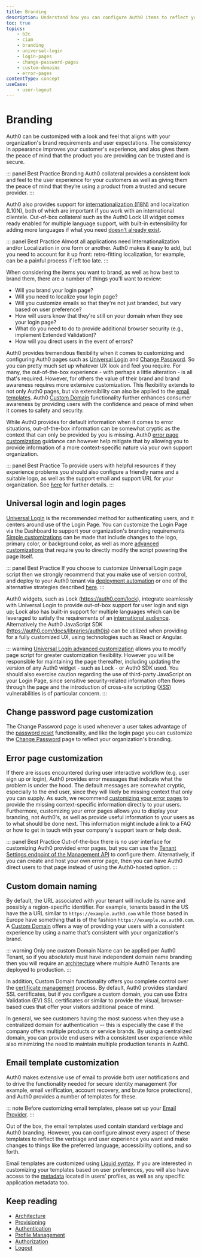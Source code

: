 ```yaml
---
title: Branding
description: Understand how you can configure Auth0 items to reflect your brand and desired user experience
toc: true
topics:
    - b2c
    - ciam
    - branding
    - universal-login
    - login-pages
    - change-password-pages
    - custom-domains
    - error-pages
contentType: concept
useCase:
    - user-logout
---
```

# Branding

Auth0 can be customized with a look and feel that aligns with your organization's brand requirements and user expectations. The consistency in appearance improves your customer's experience, and alos gives them the peace of mind that the product you are providing can be trusted and is secure.

::: panel Best Practice
Branding Auth0 collateral provides a consistent look and feel to the user experience for your customers as well as giving them the peace of mind that they’re using a product from a trusted and secure provider.
:::

Auth0 also provides support for [internationalization (I18N)](/i18n) and localization (L10N), both of which are important if you work with an international clientele. Out-of-box collateral such as the Auth0 Lock UI widget comes ready enabled for multiple language support, with built-in extensibility for adding more languages if what you need [doesn’t already exist](s/libraries/lock/v11/i18n).
 
::: panel Best Practice
Almost all applications need Internationalization and/or Localization in one form or another. Auth0 makes it easy to add, but you need to account for it up front: retro-fitting localization, for example, can be a painful process if left too late.
:::

When considering the items you want to brand, as well as how best to brand them, there are a number of things you'll want to review:

* Will you brand your login page?
* Will you need to localize your login page?
* Will you customize emails so that they're not just branded, but vary based on user preference?
* How will users know that they're still on your domain when they see your login page?
* What do you need to do to provide additional browser security (e.g., implement Extended Validation)?
* How will you direct users in the event of errors?

Auth0 provides tremendous flexibility when it comes to customizing and configuring Auth0 pages such as [Universal Login](/architecture-scenarios/implementation/b2c/b2c-branding#universal-login-and-login-pages) and [Change Password](/architecture-scenarios/implementation/b2c/b2c-branding#change-password-page-customization). So you can pretty much set up whatever UX look and feel you require. For many, the out-of-the-box experience - with perhaps a little alteration - is all that's required. However, for others the value of their brand and brand awareness requires more extensive customization. This flexibility extends to not only Auth0 pages, but via extensibility can also be applied to the [email templates](/architecture-scenarios/implementation/b2c/b2c-branding#email-template-customization). Auth0 [Custom Domain](/architecture-scenarios/implementation/b2c/b2c-branding#custom-domain-naming) functionality further enhances consumer awareness by providing users with the confidence and peace of mind when it comes to safety and security. 

While Auth0 provides for default information when it comes to error situations, out-of-the-box information can be somewhat cryptic as the context that can only be provided by you is missing. Auth0 [error page customization](/architecture-scenarios/implementation/b2c/b2c-branding#error-page-customization) guidance can however help mitigate that by allowing you to provide information of a more context-specific nature via your own support organization. 

::: panel Best Practice
To provide users with helpful resources if they experience problems you should also configure a friendly name and a suitable logo, as well as the support email and support URL for your organization. See [here](/dashboard/dashboard-tenant-settings#settings) for further details.
:::

## Universal login and login pages

[Universal Login](/universal-login) is the recommended method for authenticating users, and it centers around use of the Login Page. You can customize the Login Page via the Dashboard to support your organization's branding requirements [Simple customizations](/universal-login#simple-customization) can be made that include changes to the logo, primary color, or background color, as well as more [advanced customizations](/universal-login#advanced-customization) that require you to directly modify the script powering the page itself.

::: panel Best Practice
If you choose to customize Universal Login page script then we strongly recommend that you make use of version control, and deploy to your Auth0 tenant via [deployment automation](/architecture-scenarios/implementation/b2c/b2c-deployment) or one of the alternative strategies described [here](s/universal-login/version-control).
:::

Auth0 widgets, such as Lock (https://auth0.com/lock), integrate seamlessly with Universal Login to provide out-of-box support for user login and sign up; Lock also has built-in support for multiple languages which can be leveraged to satisfy the requirements of an [international audience](/libraries/lock/v11/i18n). Alternatively the Auth0 JavaScript SDK (https://auth0.com/docs/libraries/auth0js) can be utilized when providing for a fully customized UX, using technologies such as React or Angular.  

::: warning
[Universal Login advanced customization](/universal-login#advanced-customization) allows you to modify page script for greater customization flexibility. However you will be responsible for maintaining the page thereafter, including updating the version of any Auth0 widget - such as Lock - or Auth0 SDK used. You should also exercise caution regarding the use of third-party JavaScript on your Login Page, since sensitive security-related information often flows through the page and the introduction of cross-site scripting ([XSS](/security/common-threats#cross-site-request-forgery)) vulnerabilities is of particular concern.
:::

## Change password page customization

The Change Password page is used whenever a user takes advantage of the [password reset](/universal-login/password-reset) functionality, and like the login page you can customize the [Change Password](/universal-login/password-reset#edit-the-password-reset-page) page to reflect your organization's branding. 

## Error page customization

If there are issues encountered during user interactive workflow (e.g. user sign up or login), Auth0 provides error messages that indicate what the problem is under the hood. The default messages are somewhat cryptic, especially to the end user, since they will likely be missing context that only you can supply. As such, we recommend [customizing your error pages](/universal-login/custom-error-pages) to provide the missing context-specific information directly to your users. Furthermore, customizing your error pages allows you to display your branding, not Auth0's, as well as provide useful information to your users as to what should be done next. This information might include a link to a FAQ or how to get in touch with your company's support team or help desk.

::: panel Best Practice
Out-of-the-box there is no user interface for customizing Auth0 provided error pages, but you can use the [Tenant Settings endpoint of the Management API](/api/management/v2#!/Tenants/patch_settings) to configure them. Alternatively, if you can create and host your own error page, then you can have Auth0 direct users to that page instead of using the Auth0-hosted option. 
:::

## Custom domain naming

By default, the URL associated with your tenant will include its name and possibly a region-specific identifier. For example, tenants based in the US have the a URL similar to `https://example.auth0.com` while those based in Europe have something that is of the fashion `https://example.eu.auth0.com`. A [Custom Domain](/custom-domains) offers a way of providing your users with a consistent experience by using a name that’s consistent with your organization's brand.

::: warning
Only one custom Domain Name can be applied per Auth0 Tenant, so if you absolutely must have independent domain name branding then you will require an [architecture](/architecture-scenarios/implementation/b2c/b2c-architecture) where multiple Auth0 Tenants are deployed to production.
:::

In addition, Custom Domain functionality offers you complete control over the [certificate management](/custom-domains#certificate-management) process. By default, Auth0 provides standard SSL certificates, but if you configure a custom domain, you can use Extra Validation (EV) SSL certificates or similar to provide the visual, browser-based cues that offer your visitors additional peace of mind.

In general, we see customers having the most success when they use a centralized domain for authentication -- this is especially the case if the company offers multiple products or service brands. By using a centralized domain, you can provide end users with a consistent user experience while also minimizing the need to maintain multiple production tenants in Auth0.

## Email template customization

Auth0 makes extensive use of email to provide both user notifications and to drive the functionality needed for secure identity management (for example, email verification, account recovery, and brute force protections), and Auth0 provides a number of templates for these.

::: note
Before customizing email templates, please set up your [Email Provider](/architecture-scenarios/implementation/b2c/b2c-operations#email-provider-setu).
:::

Out of the box, the email templates used contain standard verbiage and Auth0 branding. However, you can configure almost every aspect of these templates to reflect the verbiage and user experience you want and make changes to things like the preferred language, accessibility options, and so forth.

Email templates are customized using [Liquid syntax](/email/liquid-syntax). If you are interested in customizing your templates based on user preferences, you will also have access to the [metadata](/user/concepts/overview-user-metadata) located in users' profiles, as well as any specific application metadata too. 

## Keep reading

* [Architecture](/architecture-scenarios/implementation/b2c/b2c-architecture)
* [Provisioning](/architecture-scenarios/implementation/b2c/b2c-provisioning)
* [Authentication](/architecture-scenarios/implementation/b2c/b2c-authentication)
* [Profile Management](/architecture-scenarios/implementation/b2c/b2c-profile-mgmt)
* [Authorization](/architecture-scenarios/implementation/b2c/b2c-authorization)
* [Logout](/architecture-scenarios/implementation/b2c/b2c-logout)
